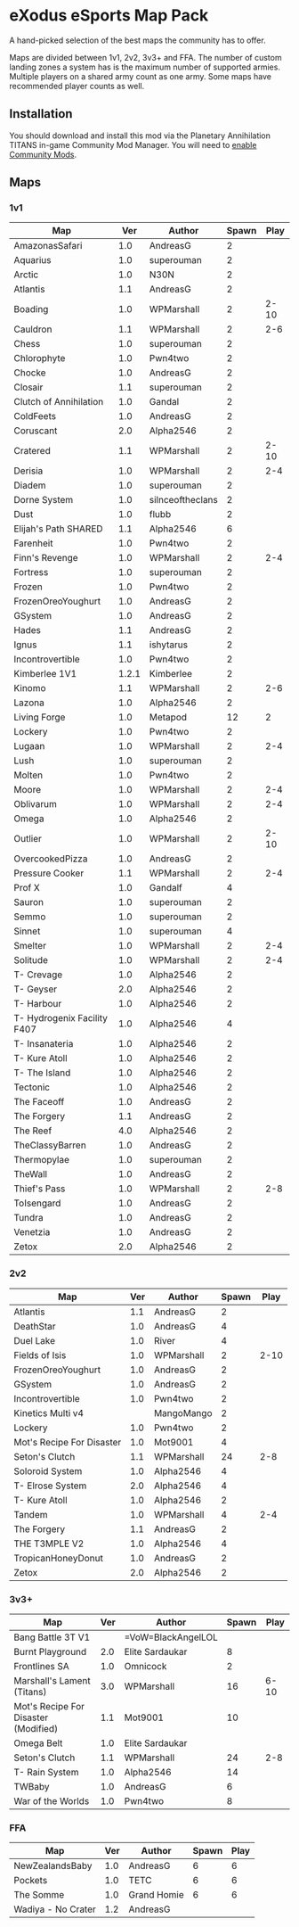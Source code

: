 # eXodus eSports Map Pack

A hand-picked selection of the best maps the community has to offer.

Maps are divided between 1v1, 2v2, 3v3+ and FFA. The number of custom landing zones a system has is the maximum number of supported armies. Multiple players on a shared army count as one army. Some maps have recommended player counts as well.

## Installation

You should download and install this mod via the Planetary Annihilation TITANS in-game Community Mod Manager. You will need to [enable Community Mods](https://steamcommunity.com/sharedfiles/filedetails/?id=1417396826).

## Maps

### 1v1

| Map                         | Ver   | Author           | Spawn | Play |
| --------------------------- | ----- | ---------------- | ----- | ---- |
| AmazonasSafari              | 1.0   | AndreasG         | 2     |      |
| Aquarius                    | 1.0   | superouman       | 2     |      |
| Arctic                      | 1.0   | N30N             | 2     |      |
| Atlantis                    | 1.1   | AndreasG         | 2     |      |
| Boading                     | 1.0   | WPMarshall       | 2     | 2-10 |
| Cauldron                    | 1.1   | WPMarshall       | 2     | 2-6  |
| Chess                       | 1.0   | superouman       | 2     |      |
| Chlorophyte                 | 1.0   | Pwn4two          | 2     |      |
| Chocke                      | 1.0   | AndreasG         | 2     |      |
| Closair                     | 1.1   | superouman       | 2     |      |
| Clutch of Annihilation      | 1.0   | Gandal           | 2     |      |
| ColdFeets                   | 1.0   | AndreasG         | 2     |      |
| Coruscant                   | 2.0   | Alpha2546        | 2     |      |
| Cratered                    | 1.1   | WPMarshall       | 2     | 2-10 |
| Derisia                     | 1.0   | WPMarshall       | 2     | 2-4  |
| Diadem                      | 1.0   | superouman       | 2     |      |
| Dorne System                | 1.0   | silnceoftheclans | 2     |      |
| Dust                        | 1.0   | flubb            | 2     |      |
| Elijah's Path SHARED        | 1.1   | Alpha2546        | 6     |      |
| Farenheit                   | 1.0   | Pwn4two          | 2     |      |
| Finn's Revenge              | 1.0   | WPMarshall       | 2     | 2-4  |
| Fortress                    | 1.0   | superouman       | 2     |      |
| Frozen                      | 1.0   | Pwn4two          | 2     |      |
| FrozenOreoYoughurt          | 1.0   | AndreasG         | 2     |      |
| GSystem                     | 1.0   | AndreasG         | 2     |      |
| Hades                       | 1.1   | AndreasG         | 2     |      |
| Ignus                       | 1.1   | ishytarus        | 2     |      |
| Incontrovertible            | 1.0   | Pwn4two          | 2     |      |
| Kimberlee 1V1               | 1.2.1 | Kimberlee        | 2     |      |
| Kinomo                      | 1.1   | WPMarshall       | 2     | 2-6  |
| Lazona                      | 1.0   | Alpha2546        | 2     |      |
| Living Forge                | 1.0   | Metapod          | 12    | 2    |
| Lockery                     | 1.0   | Pwn4two          | 2     |      |
| Lugaan                      | 1.0   | WPMarshall       | 2     | 2-4  |
| Lush                        | 1.0   | superouman       | 2     |      |
| Molten                      | 1.0   | Pwn4two          | 2     |      |
| Moore                       | 1.0   | WPMarshall       | 2     | 2-4  |
| Oblivarum                   | 1.0   | WPMarshall       | 2     | 2-4  |
| Omega                       | 1.0   | Alpha2546        | 2     |      |
| Outlier                     | 1.0   | WPMarshall       | 2     | 2-10 |
| OvercookedPizza             | 1.0   | AndreasG         | 2     |      |
| Pressure Cooker             | 1.1   | WPMarshall       | 2     | 2-4  |
| Prof X                      | 1.0   | Gandalf          | 4     |      |
| Sauron                      | 1.0   | superouman       | 2     |      |
| Semmo                       | 1.0   | superouman       | 2     |      |
| Sinnet                      | 1.0   | superouman       | 4     |      |
| Smelter                     | 1.0   | WPMarshall       | 2     | 2-4  |
| Solitude                    | 1.0   | WPMarshall       | 2     | 2-4  |
| T- Crevage                  | 1.0   | Alpha2546        | 2     |      |
| T- Geyser                   | 2.0   | Alpha2546        | 2     |      |
| T- Harbour                  | 1.0   | Alpha2546        | 2     |      |
| T- Hydrogenix Facility F407 | 1.0   | Alpha2546        | 4     |      |
| T- Insanateria              | 1.0   | Alpha2546        | 2     |      |
| T- Kure Atoll               | 1.0   | Alpha2546        | 2     |      |
| T- The Island               | 1.0   | Alpha2546        | 2     |      |
| Tectonic                    | 1.0   | Alpha2546        | 2     |      |
| The Faceoff                 | 1.0   | AndreasG         | 2     |      |
| The Forgery                 | 1.1   | AndreasG         | 2     |      |
| The Reef                    | 4.0   | Alpha2546        | 2     |      |
| TheClassyBarren             | 1.0   | AndreasG         | 2     |      |
| Thermopylae                 | 1.0   | superouman       | 2     |      |
| TheWall                     | 1.0   | AndreasG         | 2     |      |
| Thief's Pass                | 1.0   | WPMarshall       | 2     | 2-8  |
| ToIsengard                  | 1.0   | AndreasG         | 2     |      |
| Tundra                      | 1.0   | AndreasG         | 2     |      |
| Venetzia                    | 1.0   | AndreasG         | 2     |      |
| Zetox                       | 2.0   | Alpha2546        | 2     |      |

### 2v2

| Map                       | Ver | Author     | Spawn | Play |
| ------------------------- | --- | ---------- | ----- | ---- |
| Atlantis                  | 1.1 | AndreasG   | 2     |      |
| DeathStar                 | 1.0 | AndreasG   | 4     |      |
| Duel Lake                 | 1.0 | River      | 4     |      |
| Fields of Isis            | 1.0 | WPMarshall | 2     | 2-10 |
| FrozenOreoYoughurt        | 1.0 | AndreasG   | 2     |      |
| GSystem                   | 1.0 | AndreasG   | 2     |      |
| Incontrovertible          | 1.0 | Pwn4two    | 2     |      |
| Kinetics Multi v4         |     | MangoMango | 2     |      |
| Lockery                   | 1.0 | Pwn4two    | 2     |      |
| Mot's Recipe For Disaster | 1.0 | Mot9001    | 4     |      |
| Seton's Clutch            | 1.1 | WPMarshall | 24    | 2-8  |
| Soloroid System           | 1.0 | Alpha2546  | 4     |      |
| T- Elrose System          | 2.0 | Alpha2546  | 4     |      |
| T- Kure Atoll             | 1.0 | Alpha2546  | 2     |      |
| Tandem                    | 1.0 | WPMarshall | 4     | 2-4  |
| The Forgery               | 1.1 | AndreasG   | 2     |      |
| THE T3MPLE V2             | 1.0 | Alpha2546  | 4     |      |
| TropicanHoneyDonut        | 1.0 | AndreasG   | 2     |      |
| Zetox                     | 2.0 | Alpha2546  | 2     |      |

### 3v3+

| Map                                  | Ver | Author             | Spawn | Play |
| ------------------------------------ | --- | ------------------ | ----- | ---- |
| Bang Battle 3T V1                    |     | =VoW=BlackAngelLOL |       |      |
| Burnt Playground                     | 2.0 | Elite Sardaukar    | 8     |      |
| Frontlines SA                        | 1.0 | Omnicock           | 2     |      |
| Marshall's Lament (Titans)           | 3.0 | WPMarshall         | 16    | 6-10 |
| Mot's Recipe For Disaster (Modified) | 1.1 | Mot9001            | 10    |      |
| Omega Belt                           | 1.0 | Elite Sardaukar    |       |      |
| Seton's Clutch                       | 1.1 | WPMarshall         | 24    | 2-8  |
| T- Rain System                       | 1.0 | Alpha2546          | 14    |      |
| TWBaby                               | 1.0 | AndreasG           | 6     |      |
| War of the Worlds                    | 1.0 | Pwn4two            | 8     |      |

### FFA

| Map                | Ver | Author      | Spawn | Play |
| ------------------ | --- | ----------- | ----- | ---- |
| NewZealandsBaby    | 1.0 | AndreasG    | 6     | 6    |
| Pockets            | 1.0 | TETC        | 6     | 6    |
| The Somme          | 1.0 | Grand Homie | 6     | 6    |
| Wadiya - No Crater | 1.2 | AndreasG    |       |      |
